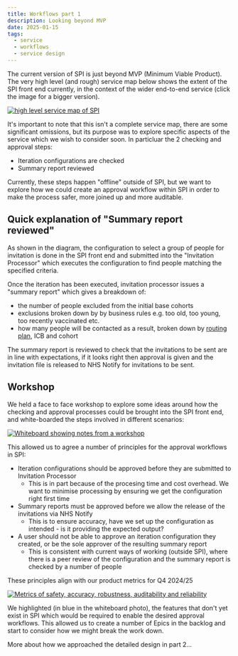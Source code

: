 ```yaml
---
title: Workflows part 1 
description: Looking beyond MVP
date: 2025-01-15
tags:
  - service
  - workflows
  - service design
---
```


The current version of SPI is just beyond MVP (Minimum Viable Product). The very high level (and rough) service map below shows the extent of the SPI front end currently, in the context of the wider end-to-end service (click the image for a bigger version). 

[![high level service map of SPI](workflows-1.png)](workflows-1.png)

It's important to note that this isn't a complete service map, there are some significant omissions, but its purpose was to explore specific aspects of the service which we wish to consider soon. In particluar the 2 checking and approval steps:

- Iteration configurations are checked
- Summary report reviewed

Currently, these steps happen "offline" outside of SPI, but we want to explore how we could create an approval workflow within SPI in order to make the process safer, more joined up and more auditable.

## Quick explanation of "Summary report reviewed" 

As shown in the diagram, the configuration to select a group of people for invitation is done in the SPI front end and submitted into the "Invitation Processor" which executes the configuration to find people matching the specified criteria.

Once the iteration has been executed, invitation processor issues a "summary report" which gives a breakdown of:
- the number of people excluded from the initial base cohorts
- exclusions broken down by by business rules e.g. too old, too young, too recently vaccinated etc.
- how many people will be contacted as a result, broken down by [routing plan](/select-people-for-invitation/routing-ids), ICB and cohort

The summary report is reviewed to check that the invitations to be sent are in line with expectations, if it looks right then approval is given and the invitation file is released to NHS Notify for invitations to be sent. 

## Workshop

We held a face to face workshop to explore some ideas around how the checking and approval processes could be brought into the SPI front end, and white-boarded the steps involved in different scenarios:

[![Whiteboard showing notes from a workshop](workflows-2.png)](workflows-2.png)

This allowed us to agree a number of principles for the approval workflows in SPI:

- Iteration configurations should be approved before they are submitted to Invitation Processor
	- This is in part because of the procesing time and cost overhead. We want to minimise processing by ensuring we get the configuration right first time
- Summary reports must be approved before we allow the release of the invitations via NHS Notify
	- This is to ensure accuracy, have we set up the configuration as intended - is it providing the expected output?
- A user should not be able to approve an iteration configuration they created, or be the sole approver of the resulting summary report
	- This is consistent with current ways of working (outside SPI), where there is a peer review of the configuration and the summary report is checked by a number of people 

These principles align with our product metrics for Q4 2024/25

[![Metrics of safety, accuracy, robustness, auditability and reliability](workflows-3.png)](workflows-3.png)

We highlighted (in blue in the whiteboard photo), the features that don't yet exist in SPI which would be required to enable the desired approval workflows. This allowed us to create a number of Epics in the backlog and start to consider how we might break the work down.

More about how we approached the detailed design in part 2...